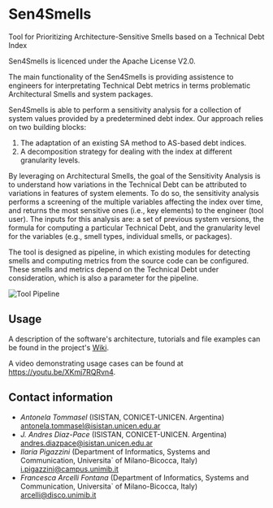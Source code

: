 # Sen4Smells
Tool for Prioritizing Architecture-Sensitive Smells based on a Technical Debt Index

Sen4Smells is licenced under the Apache License V2.0.

The main functionality of the Sen4Smells is providing assistence to engineers for interpretating Technical Debt metrics in terms problematic Architectural Smells and system packages.

Sen4Smells is able to perform a sensitivity analysis for a collection of system values provided by a predetermined debt index. Our approach relies on two building blocks: 
1. The adaptation of an existing SA method to AS-based debt indices.
2. A decomposition strategy for dealing with the index at different granularity levels. 

By leveraging on Architectural Smells, the goal of the Sensitivity Analysis is to understand how variations in the Technical Debt can be attributed to variations in features of system elements. To do so, the sensitivity analysis performs a screening of the multiple variables affecting the index over time, and returns the most sensitive ones (i.e., key elements) to the engineer (tool user). The inputs for this analysis are: a set of previous system versions, the formula for computing a particular Technical Debt, and the granularity level for the variables (e.g., smell types, individual smells, or packages). 

The tool is designed as pipeline, in which existing modules for detecting smells and computing metrics from the source code can be configured. These smells and metrics depend on the Technical Debt under consideration, which is also a parameter for the pipeline. 

![Tool Pipeline](https://github.com/tommantonela/Sen4Smells/blob/gh-pages/general_pipeline.png)

## Usage

A description of the software's architecture, tutorials and file examples can be found in the project's [Wiki](https://github.com/tommantonela/Sen4Smells/wiki).

A video demonstrating usage cases can be found at https://youtu.be/XKmj7RQRvn4. 

## Contact information

- _Antonela Tommasel_ (ISISTAN, CONICET-UNICEN. Argentina) antonela.tommasel@isistan.unicen.edu.ar 
- _J. Andres Diaz-Pace_ (ISISTAN, CONICET-UNICEN. Argentina) andres.diazpace@isistan.unicen.edu.ar 
- _Ilaria Pigazzini_ (Department of Informatics, Systems and Communication, Universita` of Milano-Bicocca, Italy) i.pigazzini@campus.unimib.it 
- _Francesca Arcelli Fontana_ (Department of Informatics, Systems and Communication, Universita` of Milano-Bicocca, Italy) arcelli@disco.unimib.it 
